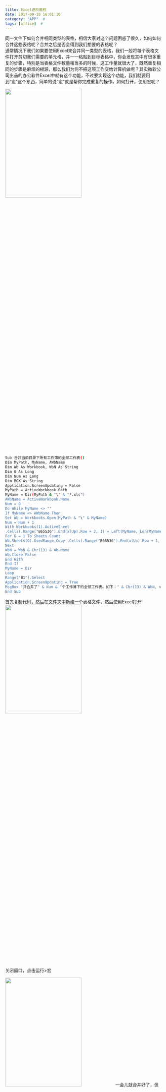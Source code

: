 ```yaml
---
title: Excel进阶教程
date: 2017-09-10 16:01:10
category: "APP"  #
tags: [office]  #
---
```

同一文件下如何合并相同类型的表格，相信大家对这个问题困惑了很久，如何如何合并这些表格呢？合并之后是否会得到我们想要的表格呢？  
通常情况下我们如果要使用Excel来合并同一类型的表格，我们一般将每个表格文件打开剪切我们需要的单元格，并一一粘贴到目标表格中，你会发现其中有很多重复的步骤，特别是当表格文件数量相当多的时候，这工作量就很大了，既然重复相同的步骤是麻烦的根源，那么我们为何不把这项工作交给计算机做呢？其实微软公司出品的办公软件Excel中就有这个功能，不过要实现这个功能，我们就要用到“宏”这个东西，简单的说“宏”就是帮你完成重复的操作，如何打开，使用宏呢？  
<!-- more -->  
  

<img src="http://ozkg680jm.bkt.clouddn.com/%E5%AE%8F%E6%9F%A5%E7%9C%8B%E4%BB%A3%E7%A0%81.png" width="70%" height="30%" />

```bash 
Sub 合并当前目录下所有工作簿的全部工作表()  
Dim MyPath, MyName, AWbName  
Dim Wb As Workbook, WbN As String  
Dim G As Long
Dim Num As Long  
Dim BOX As String  
Application.ScreenUpdating = False
MyPath = ActiveWorkbook.Path
MyName = Dir(MyPath & "\" & "*.xls")
AWbName = ActiveWorkbook.Name
Num = 0
Do While MyName <> ""
If MyName <> AWbName Then
Set Wb = Workbooks.Open(MyPath & "\" & MyName)
Num = Num + 1
With Workbooks(1).ActiveSheet
.Cells(.Range("B65536").End(xlUp).Row + 2, 1) = Left(MyName, Len(MyName) - 4)
For G = 1 To Sheets.Count
Wb.Sheets(G).UsedRange.Copy .Cells(.Range("B65536").End(xlUp).Row + 1, 1)
Next
WbN = WbN & Chr(13) & Wb.Name
Wb.Close False
End With
End If
MyName = Dir
Loop
Range("B1").Select
Application.ScreenUpdating = True
MsgBox "共合并了" & Num & "个工作薄下的全部工作表。如下：" & Chr(13) & WbN, vbInformation, "提示"
End Sub 
``` 

首先复制代码，然后在文件夹中新建一个表格文件，然后使用Excel打开!  
<img src="http://ozkg680jm.bkt.clouddn.com/%E7%B2%98%E8%B4%B4%E4%BB%A3%E7%A0%81.png" width="70%" height="30%" />  
关闭窗口，点击运行>宏   

<img src="http://ozkg680jm.bkt.clouddn.com/%E8%BF%90%E8%A1%8C.png" width="70%" height="30%" />  
一会儿就合并好了，但是这个表格并不符合我们的要求，这时善用排序功能，就行了。  
<img src="http://ozkg680jm.bkt.clouddn.com/%E5%88%9D%E9%9F%B3%E6%9C%AA%E6%9D%A5.jpg" width="70%" height="30%" />      
